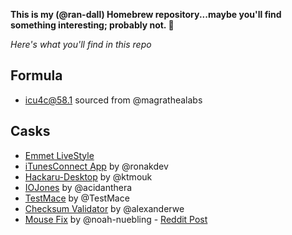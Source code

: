 **This is my (@ran-dall) Homebrew repository...maybe you'll find something interesting; probably not. 🤙**

*Here's what you'll find in this repo*

## Formula
- [icu4c@58.1](https://github.com/magrathealabs/homebrew-mlabs/blob/master/Formula/icu4c%4058.1.rb) sourced from @magrathealabs

## Casks
- [Emmet LiveStyle](https://github.com/livestyle/app)
- [iTunesConnect App](https://github.com/ronakdev/itunesconnect) by @ronakdev
- [Hackaru-Desktop](https://github.com/ktmouk/hackaru-desktop) by @ktmouk
- [IOJones](https://github.com/acidanthera/IOJones) by @acidanthera
- [TestMace](https://testmace.com) by @TestMace
- [Checksum Validator](https://github.com/alexanderwe/checksum-validator) by @alexanderwe
- [Mouse Fix](https://github.com/noah-nuebling/mac-mouse-fix)  by @noah-nuebling - [Reddit Post](https://www.reddit.com/r/mac/comments/dca249/i_made_mac_mouse_fix_a_simple_mac_app_that_will/)